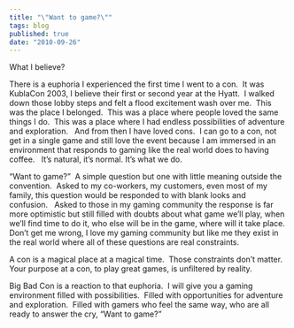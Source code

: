 ```yaml
---
title: "\"Want to game?\""
tags: blog
published: true
date: "2010-09-26"
---
```


What I believe?

There is a euphoria I experienced the first time I went to a con.  It was KublaCon 2003, I believe their first or second year at the Hyatt.  I walked down those lobby steps and felt a flood excitement wash over me.  This was the place I belonged.  This was a place where people loved the same things I do.  This was a place where I had endless possibilities of adventure and exploration.   And from then I have loved cons.  I can go to a con, not get in a single game and still love the event because I am immersed in an environment that responds to gaming like the real world does to having coffee.   It’s natural, it’s normal. It’s what we do.

“Want to game?”  A simple question but one with little meaning outside the convention.  Asked to my co-workers, my customers, even most of my family, this question would be responded to with blank looks and confusion.   Asked to those in my gaming community the response is far more optimistic but still filled with doubts about what game we’ll play, when we’ll find time to do it, who else will be in the game, where will it take place.  Don’t get me wrong, I love my gaming community but like me they exist in the real world where all of these questions are real constraints.

A con is a magical place at a magical time.  Those constraints don’t matter.  Your purpose at a con, to play great games, is unfiltered by reality.

Big Bad Con is a reaction to that euphoria.  I will give you a gaming environment filled with possibilities.  Filled with opportunities for adventure and exploration.  Filled with gamers who feel the same way, who are all ready to answer the cry, “Want to game?”
